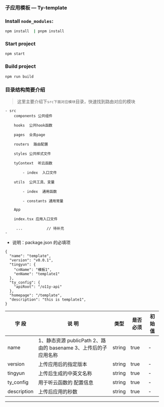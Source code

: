 ### 子应用模板 — **Ty-template**

### Install `node_modules`:

```bash
npm install  | pnpm install
```

### Start project

```bash
npm start
```

### Build project

```bash
npm run build
```

### 目录结构简要介绍

> 这里主要介绍下`src下面对应模块`目录，快速找到路由对应的模块

```
- src
    components 公共组件

    hooks  公共hook函数

    pages  业务page

    routers  路由配置

    styles 公共样式文件

    tyContext  听云函数

        - index  入口文件

    utils  公共工具、变量

        - index  通用函数

        - constants 通用常量

    App

    index.tsx 应用入口文件

     ...           // 待补充
-
```


- 说明：package.json 的必填项

```
{
  "name": "template",
  "version": "v0.0.1",
  "tingyun": {
    "cnName": "模板1",
    "enName": "template1"
  },
  "ty_config": {
    "apiRoot": "/o11y-api"
  },
  "homepage": "/template",
  "description": "this is template1",
}

```

| 字 段       | 说 明                                                           | 类型   | 是否必须 | 初始值 |
| ----------- | --------------------------------------------------------------- | ------ | -------- | ------ |
| name        | 1、静态资源 publicPath 2、路由的 basename 3、上传后的子应用名称 | string | true     | -      |
| version     | 上传应用后的指定版本                                            | string | true     | -      |
| tingyun     | 上传后生成的中英文名称                                          | string | true     | -      |
| ty_config   | 用于听云函数的 配置信息                                         | string | true     | -      |
| description | 上传后应用的秒数                                                | string | true     | -      |

---
